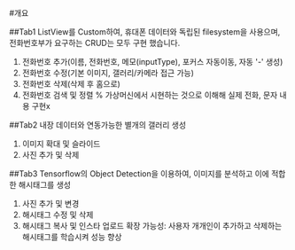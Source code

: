 #개요

##Tab1 
ListView를 Custom하여, 휴대폰 데이터와 독립된 filesystem을 사용으며, 전화번호부가 요구하는 CRUD는 모두 구현 했습니다.
1. 전화번호 추가(이름, 전화번호, 메모(inputType), 포커스 자동이동, 자동 '-' 생성)
2. 전화번호 수정(기본 이미지, 갤러리/카메라 접근 가능) 
3. 전화번호 삭제(삭제 후 홈으로)
4. 전화번호 검색 및 정렬
% 가상머신에서 시현하는 것으로 이해해 실제 전화, 문자 내용 구현x

##Tab2
내장 데이터와 연동가능한 별개의 갤러리 생성
1. 이미지 확대 및 슬라이드
2. 사진 추가 및 삭제

##Tab3 
Tensorflow의 Object Detection을 이용하여, 이미지를 분석하고 이에 적합한 해시태그를 생성
1. 사진 추가 및 변경
2. 해시태그 수정 및 삭제
3. 해시태그 복사 및 인스타 업로드
확장 가능성: 사용자 개개인이 추가하고 삭제하는 해시태그를 학습시켜 성능 향상
